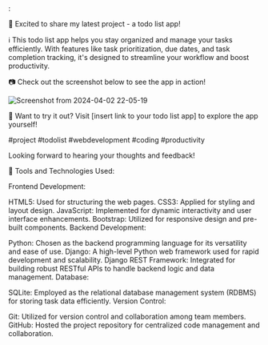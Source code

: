:

🚀 Excited to share my latest project - a todo list app!

ℹ️ This todo list app helps you stay organized and manage your tasks efficiently. With features like task prioritization, due dates, and task completion tracking, it's designed to streamline your workflow and boost productivity.

📷 Check out the screenshot below to see the app in action!

![Screenshot from 2024-04-02 22-05-19](https://github.com/mahmoudamr5896/Todo-List/assets/100859586/69b02bec-d87f-483c-8d8e-5db9f2cf8a6a)

🔗 Want to try it out? Visit [insert link to your todo list app] to explore the app yourself!

#project #todolist #webdevelopment #coding #productivity

Looking forward to hearing your thoughts and feedback!

🔧 Tools and Technologies Used:

Frontend Development:

HTML5: Used for structuring the web pages.
CSS3: Applied for styling and layout design.
JavaScript: Implemented for dynamic interactivity and user interface enhancements.
Bootstrap: Utilized for responsive design and pre-built components.
Backend Development:

Python: Chosen as the backend programming language for its versatility and ease of use.
Django: A high-level Python web framework used for rapid development and scalability.
Django REST Framework: Integrated for building robust RESTful APIs to handle backend logic and data management.
Database:

SQLite: Employed as the relational database management system (RDBMS) for storing task data efficiently.
Version Control:

Git: Utilized for version control and collaboration among team members.
GitHub: Hosted the project repository for centralized code management and collaboration.
